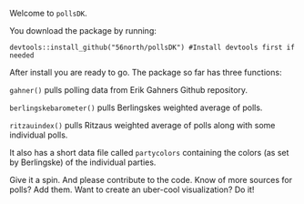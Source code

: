 
<!-- README.md is generated from README.Rmd. Please edit that file -->
Welcome to `pollsDK`.

You download the package by running:

`devtools::install_github("56north/pollsDK") #Install devtools first if needed`

After install you are ready to go. The package so far has three functions:

`gahner()` pulls polling data from Erik Gahners Github repository.

`berlingskebarometer()` pulls Berlingskes weighted average of polls.

`ritzauindex()` pulls Ritzaus weighted average of polls along with some individual polls.

It also has a short data file called `partycolors` containing the colors (as set by Berlingske) of the individual parties.

Give it a spin. And please contribute to the code. Know of more sources for polls? Add them. Want to create an uber-cool visualization? Do it!
